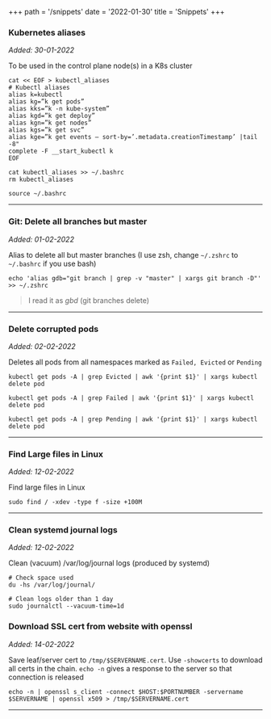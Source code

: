 +++
path =  '/snippets'
date = '2022-01-30'
title =  'Snippets'
+++

### Kubernetes aliases

_*Added: 30-01-2022*_

To be used in the control plane node(s) in a K8s cluster

```
cat << EOF > kubectl_aliases
# Kubectl aliases
alias k=kubectl
alias kg=”k get pods”
alias kks=”k -n kube-system”
alias kgd=”k get deploy”
alias kgn=”k get nodes”
alias kgs=”k get svc”
alias kge=”k get events — sort-by=’.metadata.creationTimestamp’ |tail -8"
complete -F __start_kubectl k
EOF

cat kubectl_aliases >> ~/.bashrc
rm kubectl_aliases

source ~/.bashrc
```

---
### Git: Delete all branches but master

_*Added: 01-02-2022*_

Alias to delete all but master branches (I use zsh, change `~/.zshrc` to `~/.bashrc` if you use bash)

```
echo 'alias gdb="git branch | grep -v "master" | xargs git branch -D"' >> ~/.zshrc
```

> I read it as *gbd* (git branches delete)

---

### Delete corrupted pods

_*Added: 02-02-2022*_

Deletes all pods from all namespaces marked as `Failed, Evicted` or `Pending`

```
kubectl get pods -A | grep Evicted | awk '{print $1}' | xargs kubectl delete pod

kubectl get pods -A | grep Failed | awk '{print $1}' | xargs kubectl delete pod

kubectl get pods -A | grep Pending | awk '{print $1}' | xargs kubectl delete pod
```

---

### Find Large files in Linux

_*Added: 12-02-2022*_

Find large files in Linux

```
sudo find / -xdev -type f -size +100M
```

---

### Clean systemd journal logs 

_*Added: 12-02-2022*_

Clean (vacuum) /var/log/journal logs (produced by systemd)

```
# Check space used
du -hs /var/log/journal/

# Clean logs older than 1 day
sudo journalctl --vacuum-time=1d
```

### Download SSL cert from website with openssl

_*Added: 14-02-2022*_

Save leaf/server cert to `/tmp/$SERVERNAME.cert`. Use `-showcerts` to download all certs in the chain. `echo -n` gives a response to the server so that connection is released

```
echo -n | openssl s_client -connect $HOST:$PORTNUMBER -servername $SERVERNAME | openssl x509 > /tmp/$SERVERNAME.cert
```

---